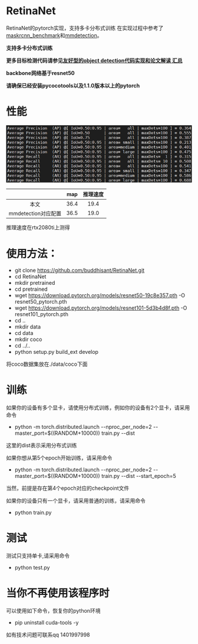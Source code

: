 # RetinaNet
RetinaNet的pytorch实现，支持多卡分布式训练
在实现过程中参考了[maskrcnn_benchmark](https://github.com/facebookresearch/maskrcnn-benchmark)和[mmdetection](https://github.com/open-mmlab/mmdetection)。

**支持多卡分布式训练**

**更多目标检测代码请参见[友好型的object detection代码实现和论文解读 汇总](https://blog.csdn.net/gongyi_yf/article/details/109660890)**

**backbone网络基于resnet50**

**请确保已经安装pycocotools以及1.1.0版本以上的pytorch**

# 性能
![测试结果](https://raw.githubusercontent.com/buddhisant/RetinaNet/main/performance.png)

|  | map | 推理速度 |
|:-:|:-:|:-:|
|本文 | 36.4 | 19.4 |
|mmdetection对应配置|36.5| 19.0 |

推理速度在rtx2080ti上测得

# 使用方法：
- git clone https://github.com/buddhisant/RetinaNet.git
- cd RetinaNet
- mkdir pretrained
- cd pretrained
- wget https://download.pytorch.org/models/resnet50-19c8e357.pth -O resnet50_pytorch.pth
- wget https://download.pytorch.org/models/resnet101-5d3b4d8f.pth -O resnet101_pytorch.pth
- cd ..
- mkdir data
- cd data
- mkdir coco
- cd ../..
- python setup.py build_ext develop

将coco数据集放在./data/coco下面

# 训练
如果你的设备有多个显卡，请使用分布式训练，例如你的设备有2个显卡，请采用命令
- python -m torch.distributed.launch --nproc_per_node=2 --master_port=$((RANDOM+10000)) train.py --dist

这里的dist表示采用分布式训练

如果你想从第5个epoch开始训练，请采用命令

- python -m torch.distributed.launch --nproc_per_node=2 --master_port=$((RANDOM+10000)) train.py --dist --start_epoch=5

当然，前提是存在第4个epoch对应的checkpoint文件

如果你的设备只有一个显卡，请采用普通的训练，请采用命令
- python train.py

# 测试
测试只支持单卡,请采用命令
- python test.py

# 当你不再使用该程序时
可以使用如下命令，恢复你的python环境
- pip uninstall cuda-tools -y

如有技术问题可联系qq 1401997998
